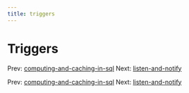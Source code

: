 ```yaml
---
title: triggers
---
```


# Triggers

Prev:
[computing-and-caching-in-sql](computing-and-caching-in-sql.md)
Next: [listen-and-notify](listen-and-notify.md)

Prev:
[computing-and-caching-in-sql](computing-and-caching-in-sql.md)
Next: [listen-and-notify](listen-and-notify.md)
